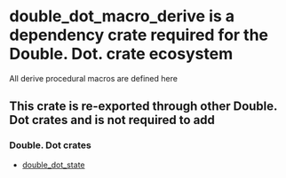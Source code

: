 # double_dot_macro_derive is a dependency crate required for the Double. Dot. crate ecosystem
All derive procedural macros are defined here

## This crate is re-exported through other Double. Dot crates and is not required to add

### Double. Dot crates
* [double_dot_state](https://crates.io/crates/double_dot_state)